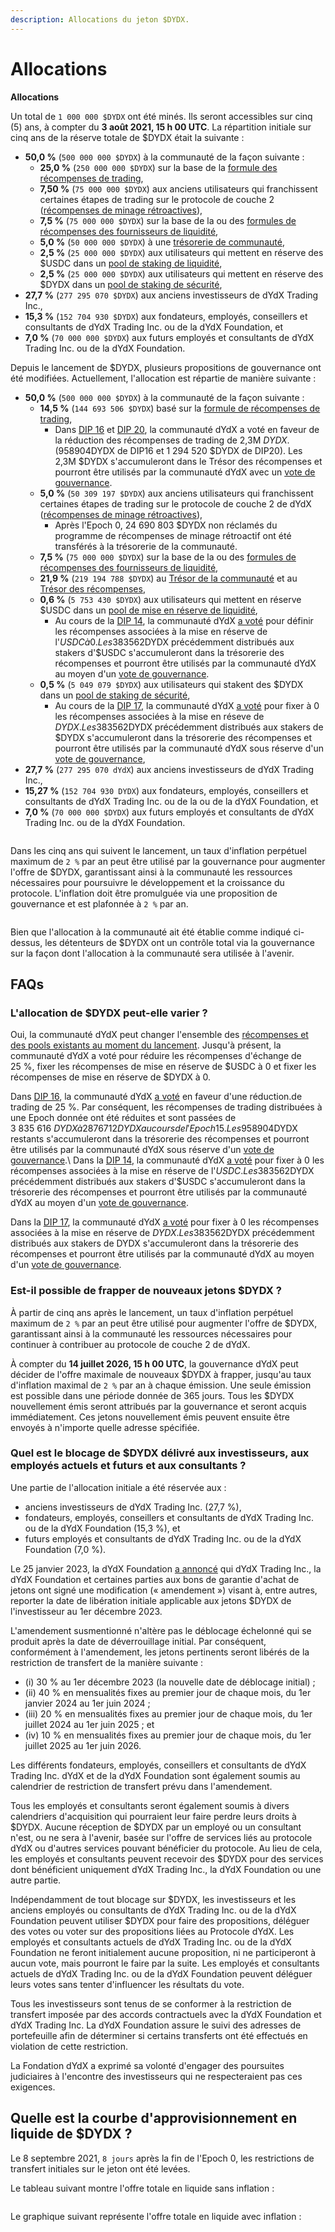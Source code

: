 ```yaml
---
description: Allocations du jeton $DYDX.
---
```


# Allocations

**Allocations**

Un total de `1 000 000 $DYDX` ont été minés. Ils seront accessibles sur cinq (5) ans, à compter du **3 août 2021, 15 h 00 UTC**. La répartition initiale sur cinq ans de la réserve totale de $DYDX était la suivante :

* **50,0 %** (`500 000 000 $DYDX`) à la communauté de la façon suivante :
  * **25,0 %** (`250 000 000 $DYDX`) sur la base de la [formule des récompenses de trading](https://docs.dydx.community/dydx-governance/rewards/trading-rewards),
  * **7,50 %** (`75 000 000 $DYDX`) aux anciens utilisateurs qui franchissent certaines étapes de trading sur le protocole de couche 2 ([récompenses de minage rétroactives](https://docs.dydx.community/dydx-governance/rewards/retroactive-mining-rewards)),
  * **7,5 %** (`75 000 000 $DYDX`) sur la base de la ou des [formules de récompenses des fournisseurs de liquidité](https://docs.dydx.community/dydx-governance/rewards/liquidity-provider-rewards),
  * **5,0 %** (`50 000 000 $DYDX`) à une [trésorerie de communauté](https://docs.dydx.community/dydx-governance/start-here/community-treasury/),
  * **2,5 %** (`25 000 000 $DYDX`) aux utilisateurs qui mettent en réserve des $USDC dans un [pool de staking de liquidité](https://docs.dydx.community/dydx-governance/staking-pools/liquidity-staking-pool),
  * **2,5 %** (`25 000 000 $DYDX`) aux utilisateurs qui mettent en réserve des $DYDX dans un [pool de staking de sécurité](https://docs.dydx.community/dydx-governance/staking-pools/safety-staking-pool),
* **27,7 %** (`277 295 070 $DYDX`) aux anciens investisseurs de dYdX Trading Inc.,
* **15,3 %** (`152 704 930 $DYDX`) aux fondateurs, employés, conseillers et consultants de dYdX Trading Inc. ou de la dYdX Foundation, et
* **7,0 %** (`70 000 000 $DYDX`) aux futurs employés et consultants de dYdX Trading Inc. ou de la dYdX Foundation.

Depuis le lancement de $DYDX, plusieurs propositions de gouvernance ont été modifiées. Actuellement, l'allocation est répartie de manière suivante :

* **50,0 %** (`500 000 000 $DYDX`) à la communauté de la façon suivante :
  * **14,5 %** (`144 693 506 $DYDX`) basé sur la [formule de récompenses de trading](https://docs.dydx.community/dydx-governance/rewards/trading-rewards),
    * Dans [DIP 16](https://github.com/dydxfoundation/dip/blob/master/content/dips/DIP-16.md) et [DIP 20](https://dydx.community/dashboard/proposal/11), la communauté dYdX a voté en faveur de la réduction des récompenses de trading de 2,3M $DYDX. (958 904 $DYDX de DIP16 et 1 294 520 $DYDX de DIP20). Les 2,3M $DYDX s'accumuleront dans le Trésor des récompenses et pourront être utilisés par la communauté dYdX avec un [vote de gouvernance](https://docs.dydx.community/dydx-governance/voting-and-governance/governance-parameters).
  * **5,0 %** (`50 309 197 $DYDX`) aux anciens utilisateurs qui franchissent certaines étapes de trading sur le protocole de couche 2 de dYdX ([récompenses de minage rétroactives](../rewards/retroactive-mining-rewards.md)),
    * Après l'Epoch 0, 24 690 803 $DYDX non réclamés du programme de récompenses de minage rétroactif ont été transférés à la trésorerie de la communauté.
  * **7,5 %** (`75 000 000 $DYDX`) sur la base de la ou des [formules de récompenses des fournisseurs de liquidité](https://docs.dydx.community/dydx-governance/rewards/liquidity-provider-rewards),
  * **21,9 %** (`219 194 788 $DYDX`) au [Trésor de la communauté](https://docs.dydx.community/dydx-governance/start-here/community-treasury/) et au [Trésor des récompenses](https://docs.dydx.community/dydx-governance/start-here/rewards-treasury),
  * **0,6 %** (`5 753 430 $DYDX`) aux utilisateurs qui mettent en réserve $USDC dans un [pool de mise en réserve de liquidité](https://docs.dydx.community/dydx-governance/staking-pools/liquidity-staking-pool),
    * Au cours de la [DIP 14](https://github.com/dydxfoundation/dip/blob/master/content/dips/DIP-14.md), la communauté dYdX [a voté](https://dydx.community/dashboard/proposal/7) pour définir les récompenses associées à la mise en réserve de l'$USDC à 0. Les 383 562 $DYDX précédemment distribués aux stakers d'$USDC s'accumuleront dans la trésorerie des récompenses et pourront être utilisés par la communauté dYdX au moyen d'un [vote de gouvernance](https://docs.dydx.community/dydx-governance/voting-and-governance/governance-parameters).
  * **0,5 %** (`5 049 079 $DYDX`) aux utilisateurs qui stakent des $DYDX dans un [pool de staking de sécurité](https://docs.dydx.community/dydx-governance/staking-pools/safety-staking-pool),
    * Au cours de la [DIP 17](https://github.com/dydxfoundation/dip/blob/master/content/dips/DIP-17.md), la communauté dYdX [a voté](https://dydx.community/dashboard/proposal/9) pour fixer à 0 les récompenses associées à la mise en réseve de $DYDX. Les 383 562 $DYDX précédemment distribués aux stakers de $DYDX s'accumuleront dans la trésorerie des récompenses et pourront être utilisés par la communauté dYdX sous réserve d'un [vote de gouvernance](https://docs.dydx.community/dydx-governance/voting-and-governance/governance-parameters),
* **27,7 %** (`277 295 070 dYdX`) aux anciens investisseurs de dYdX Trading Inc.,
* **15,27 %** (`152 704 930 DYDX`) aux fondateurs, employés, conseillers et consultants de dYdX Trading Inc. ou de la ou de la dYdX Foundation, et
* **7,0 %** (`70 000 000 $DYDX`) aux futurs employés et consultants de dYdX Trading Inc. ou de la dYdX Foundation.

<figure><img src="../.gitbook/assets/Screenshot 2023-03-15 at 6.04.13 PM.png" alt=""><figcaption></figcaption></figure>

Dans les cinq ans qui suivent le lancement, un taux d'inflation perpétuel maximum de `2 %` par an peut être utilisé par la gouvernance pour augmenter l'offre de $DYDX, garantissant ainsi à la communauté les ressources nécessaires pour poursuivre le développement et la croissance du protocole. L'inflation doit être promulguée via une proposition de gouvernance et est plafonnée à `2 %` par an.

<figure><img src="../.gitbook/assets/Screenshot 2023-03-15 at 6.04.07 PM.png" alt=""><figcaption></figcaption></figure>

Bien que l'allocation à la communauté ait été établie comme indiqué ci-dessus, les détenteurs de $DYDX ont un contrôle total via la gouvernance sur la façon dont l'allocation à la communauté sera utilisée à l'avenir.

## **FAQs**

### L'allocation de $DYDX peut-elle varier ?

Oui, la communauté dYdX peut changer l'ensemble des [récompenses et des pools existants au moment du lancement](../voting-and-governance/governance-parameters.md). Jusqu'à présent, la communauté dYdX a voté pour réduire les récompenses d'échange de 25 %, fixer les récompenses de mise en réserve de $USDC à 0 et fixer les récompenses de mise en réserve de $DYDX à 0.

Dans [DIP 16](https://github.com/dydxfoundation/dip/blob/master/content/dips/DIP-16.md), la communauté dYdX [a voté](https://dydx.community/dashboard/proposal/8) en faveur d'une réduction.de trading de 25 %. Par conséquent, les récompenses de trading distribuées à une Epoch donnée ont été réduites et sont passées de 3 835 616 $DYDX à 2 876 712 DYDX au cours de l'Epoch 15. Les 958 904 $DYDX restants s'accumuleront dans la trésorerie des récompenses et pourront être utilisés par la communauté dYdX sous réserve d'un [vote de gouvernance](https://docs.dydx.community/dydx-governance/voting-and-governance/governance-parameters).\\ Dans la [DIP 14](https://github.com/dydxfoundation/dip/blob/master/content/dips/DIP-14.md), la communauté dYdX [a voté](https://dydx.community/dashboard/proposal/7) pour fixer à 0 les récompenses associées à la mise en réserve de l'$USDC. Les 383 562 $DYDX précédemment distribués aux stakers d'$USDC s'accumuleront dans la trésorerie des récompenses et pourront être utilisés par la communauté dYdX au moyen d'un [vote de gouvernance](https://docs.dydx.community/dydx-governance/voting-and-governance/governance-parameters).

Dans la [DIP 17](https://github.com/dydxfoundation/dip/blob/master/content/dips/DIP-17.md), la communauté dYdX [a voté](https://dydx.community/dashboard/proposal/9) pour fixer à 0 les récompenses associées à la mise en réserve de $DYDX. Les 383 562 $DYDX précédemment distribués aux stakers de DYDX s'accumuleront dans la trésorerie des récompenses et pourront être utilisés par la communauté dYdX au moyen d'un [vote de gouvernance](https://docs.dydx.community/dydx-governance/voting-and-governance/governance-parameters).

### **Est-il possible de frapper de nouveaux jetons $DYDX ?**

À partir de cinq ans après le lancement, un taux d'inflation perpétuel maximum de `2 %` par an peut être utilisé pour augmenter l'offre de $DYDX, garantissant ainsi à la communauté les ressources nécessaires pour continuer à contribuer au protocole de couche 2 de dYdX.

À compter du **14 juillet 2026, 15 h 00 UTC**, la gouvernance dYdX peut décider de l'offre maximale de nouveaux $DYDX à frapper, jusqu'au taux d'inflation maximal de `2 %` par an à chaque émission. Une seule émission est possible dans une période donnée de 365 jours. Tous les $DYDX nouvellement émis seront attribués par la gouvernance et seront acquis immédiatement. Ces jetons nouvellement émis peuvent ensuite être envoyés à n'importe quelle adresse spécifiée.

### **Quel est le blocage de $DYDX délivré aux investisseurs, aux employés actuels et futurs et aux consultants ?**

Une partie de l'allocation initiale a été réservée aux :

* anciens investisseurs de dYdX Trading Inc. (27,7 %),
* fondateurs, employés, conseillers et consultants de dYdX Trading Inc. ou de la dYdX Foundation (15,3 %), et
* futurs employés et consultants de dYdX Trading Inc. ou de la dYdX Foundation (7,0 %).

Le 25 janvier 2023, la dYdX Foundation [a annoncé](https://dydx.foundation/blog/lock-up-extension) qui dYdX Trading Inc., la dYdX Foundation et certaines parties aux bons de garantie d'achat de jetons ont signé une modification (« amendement ») visant à, entre autres, reporter la date de libération initiale applicable aux jetons $DYDX de l'investisseur au 1er décembre 2023.

L'amendement susmentionné n'altère pas le déblocage échelonné qui se produit après la date de déverrouillage initial. Par conséquent, conformément à l'amendement, les jetons pertinents seront libérés de la restriction de transfert de la manière suivante :

* (i) 30 % au 1er décembre 2023 (la nouvelle date de déblocage initial) ;
* (ii) 40 % en mensualités fixes au premier jour de chaque mois, du 1er janvier 2024 au 1er juin 2024 ;
* (iii) 20 % en mensualités fixes au premier jour de chaque mois, du 1er juillet 2024 au 1er juin 2025 ; et
* (iv) 10 % en mensualités fixes au premier jour de chaque mois, du 1er juillet 2025 au 1er juin 2026.

Les différents fondateurs, employés, conseillers et consultants de dYdX Trading Inc. dYdX et de la dYdX Foundation sont également soumis au calendrier de restriction de transfert prévu dans l'amendement.

Tous les employés et consultants seront également soumis à divers calendriers d'acquisition qui pourraient leur faire perdre leurs droits à $DYDX. Aucune réception de $DYDX par un employé ou un consultant n'est, ou ne sera à l'avenir, basée sur l'offre de services liés au protocole dYdX ou d'autres services pouvant bénéficier du protocole. Au lieu de cela, les employés et consultants peuvent recevoir des $DYDX pour des services dont bénéficient uniquement dYdX Trading Inc., la dYdX Foundation ou une autre partie.

Indépendamment de tout blocage sur $DYDX, les investisseurs et les anciens employés ou consultants de dYdX Trading Inc. ou de la dYdX Foundation peuvent utiliser $DYDX pour faire des propositions, déléguer des votes ou voter sur des propositions liées au Protocole dYdX. Les employés et consultants actuels de dYdX Trading Inc. ou de la dYdX Foundation ne feront initialement aucune proposition, ni ne participeront à aucun vote, mais pourront le faire par la suite. Les employés et consultants actuels de dYdX Trading Inc. ou de la dYdX Foundation peuvent déléguer leurs votes sans tenter d'influencer les résultats du vote.

Tous les investisseurs sont tenus de se conformer à la restriction de transfert imposée par des accords contractuels avec la dYdX Foundation et dYdX Trading Inc. La dYdX Foundation assure le suivi des adresses de portefeuille afin de déterminer si certains transferts ont été effectués en violation de cette restriction.

La Fondation dYdX a exprimé sa volonté d'engager des poursuites judiciaires à l'encontre des investisseurs qui ne respecteraient pas ces exigences.

## Quelle est la courbe d'approvisionnement en liquide de $DYDX ?

Le 8 septembre 2021, `8 jours` après la fin de l'Epoch 0, les restrictions de transfert initiales sur le jeton ont été levées.

Le tableau suivant montre l'offre totale en liquide sans inflation :

<figure><img src="../.gitbook/assets/liquid-supply-total-issuance.png" alt=""><figcaption></figcaption></figure>

Le graphique suivant représente l'offre totale en liquide avec inflation :

<figure><img src="../.gitbook/assets/liquid-supply-total issuance-2%-inflation.png" alt=""><figcaption></figcaption></figure>
